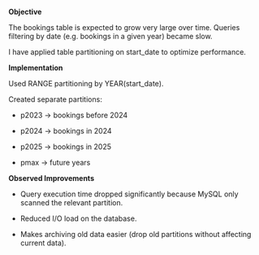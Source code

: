 **Objective**

The bookings table is expected to grow very large over time. Queries filtering by date (e.g. bookings in a given year) became slow.

I have applied table partitioning on start_date to optimize performance.

**Implementation**

Used RANGE partitioning by YEAR(start_date).

Created separate partitions:

  - p2023 → bookings before 2024

  - p2024 → bookings in 2024

  - p2025 → bookings in 2025

  - pmax → future years


**Observed Improvements**

- Query execution time dropped significantly because MySQL only scanned the relevant partition.

- Reduced I/O load on the database.

- Makes archiving old data easier (drop old partitions without affecting current data).